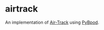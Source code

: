 # airtrack

An implementation of [Air-Track](http://www.neuro-airtrack.com/) using [PyBpod](https://github.com/ckarageorgkaneen/pybpod-api/).
